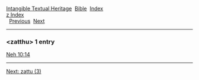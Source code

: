 [Intangible Textual Heritage](../../index)  [Bible](../index) 
[Index](index)   
[z Index](_z_)  
  [Previous](c12734)  [Next](c12736) 

------------------------------------------------------------------------

### &lt;zatthu&gt; 1 entry

[Neh 10:14](../kjv/neh010.htm#014)  

------------------------------------------------------------------------

[Next: zattu (3)](c12736)
